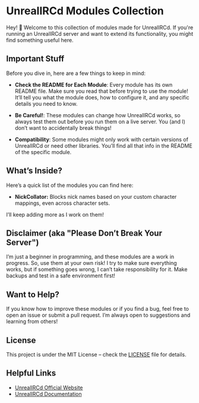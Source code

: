 # UnrealIRCd Modules Collection

Hey! 👋 Welcome to this collection of modules made for UnrealIRCd. If you're running an UnrealIRCd server and want to extend its functionality, you might find something useful here.

## Important Stuff

Before you dive in, here are a few things to keep in mind:

- **Check the README for Each Module**: Every module has its own README file. Make sure you read that before trying to use the module! It’ll tell you what the module does, how to configure it, and any specific details you need to know.
  
- **Be Careful!**: These modules can change how UnrealIRCd works, so always test them out before you run them on a live server. You (and I) don’t want to accidentally break things!

- **Compatibility**: Some modules might only work with certain versions of UnrealIRCd or need other libraries. You’ll find all that info in the README of the specific module.

## What’s Inside?

Here’s a quick list of the modules you can find here:

- **NickCollator:** Blocks nick names based on your custom character mappings, even across character sets.

I’ll keep adding more as I work on them!

## Disclaimer (aka "Please Don’t Break Your Server")

I’m just a beginner in programming, and these modules are a work in progress. So, use them at your own risk! I try to make sure everything works, but if something goes wrong, I can’t take responsibility for it. Make backups and test in a safe environment first!

## Want to Help?

If you know how to improve these modules or if you find a bug, feel free to open an issue or submit a pull request. I’m always open to suggestions and learning from others!

## License

This project is under the MIT License – check the [LICENSE](LICENSE) file for details.

## Helpful Links

- [UnrealIRCd Official Website](https://www.unrealircd.org/)
- [UnrealIRCd Documentation](https://www.unrealircd.org/docs/)
